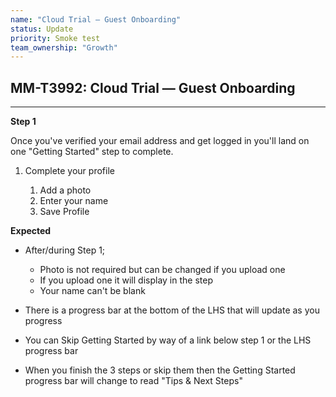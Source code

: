 ```yaml
---
name: "Cloud Trial — Guest Onboarding"
status: Update
priority: Smoke test
team_ownership: "Growth"
---
```


## MM-T3992: Cloud Trial — Guest Onboarding

---

**Step 1**

Once you've verified your email address and get logged in you'll land on one "Getting Started" step to complete.

1. Complete your profile

   1. Add a photo
   2. Enter your name
   3. Save Profile

**Expected**

- After/during Step 1;

  - Photo is not required but can be changed if you upload one
  - If you upload one it will display in the step
  - Your name can't be blank

- There is a progress bar at the bottom of the LHS that will update as you progress

- You can Skip Getting Started by way of a link below step 1 or the LHS progress bar

- When you finish the 3 steps or skip them then the Getting Started progress bar will change to read "Tips & Next Steps"
